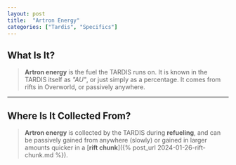 ```yaml
---
layout: post
title:  "Artron Energy"
categories: ["Tardis", "Specifics"]
---
```


## What Is It?
> **Artron energy** is the fuel the TARDIS runs on. It is known in the TARDIS itself as *"AU"*, 
> or just simply as a percentage. It comes from rifts in Overworld, or passively anywhere.

---

## Where Is It Collected From?
> **Artron energy** is collected by the TARDIS during **refueling**, 
> and can be passively gained from anywhere (slowly) or gained in 
> larger amounts quicker in a [**rift chunk**]({% post_url 2024-01-26-rift-chunk.md %}).
